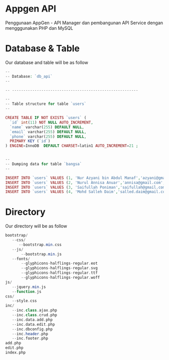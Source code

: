 # Appgen API
Penggunaan AppGen - API Manager dan pembangunan API Service dengan mengggunakan PHP dan MySQL

# Database & Table

Our database and table will be as follow  

```php
--
-- Database: `db_api`
--

-- --------------------------------------------------------

--
-- Table structure for table `users`
--

CREATE TABLE IF NOT EXISTS `users` (
  `id` int(11) NOT NULL AUTO_INCREMENT,
  `name` varchar(255) DEFAULT NULL,
  `email` varchar(255) DEFAULT NULL,
  `phone` varchar(255) DEFAULT NULL,
  PRIMARY KEY (`id`)
) ENGINE=InnoDB  DEFAULT CHARSET=latin1 AUTO_INCREMENT=21 ;


-- 
-- Dumping data for table `bangsa`
-- 

INSERT INTO `users` VALUES (1, 'Nur Azyani bin Abdul Manaf','azyani@gmail.com','0113456789');
INSERT INTO `users` VALUES (2, 'Nurul Annisa Anuar','annisa@gmail.com','0123456789');
INSERT INTO `users` VALUES (3, 'Saifullah Poniman','saifullah@gmail.com','0133456789');
INSERT INTO `users` VALUES (4, 'Mohd Salleh Daim','salled.daim@gmail.com','0143456789');


```

# Directory
Our directory will be as follow  

```php
bootstrap/
   --css/
      --bootstrap.min.css
   --js/
       --bootstrap.min.js
   --fonts/
       --glyphicons-halflings-regular.eot
       --glyphicons-halflings-regular.svg
       --glyphicons-halflings-regular.ttf
       --glyphicons-halflings-regular.woff
js/
   --jquery.min.js    
   --function.js
css/
   --style.css
inc/
   --inc.class.ajax.php
   --inc.class.crud.php
   --inc.data.add.php
   --inc.data.edit.php
   --inc.dbconfig.php
   --inc.header.php
   --inc.footer.php
add.php
edit.php
index.php

```       